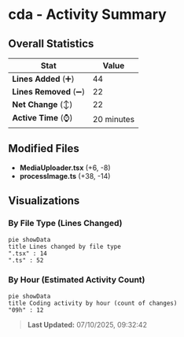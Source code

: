 # cda - Activity Summary 

## Overall Statistics

| Stat                   | Value                                                             |
| ---------------------- | ----------------------------------------------------------------- |
| **Lines Added** (➕)   | 44                                          |
| **Lines Removed** (➖) | 22                                        |
| **Net Change** (↕)    | 22                |
| **Active Time** (⌚)   | 20 minutes |


## Modified Files
- **MediaUploader.tsx** (+6, -8)
- **processImage.ts** (+38, -14)

## Visualizations

### By File Type (Lines Changed)

```mermaid
pie showData
title Lines changed by file type
".tsx" : 14
".ts" : 52
```

### By Hour (Estimated Activity Count)

```mermaid
pie showData
title Coding activity by hour (count of changes)
"09h" : 12
```


> **Last Updated:** 07/10/2025, 09:32:42